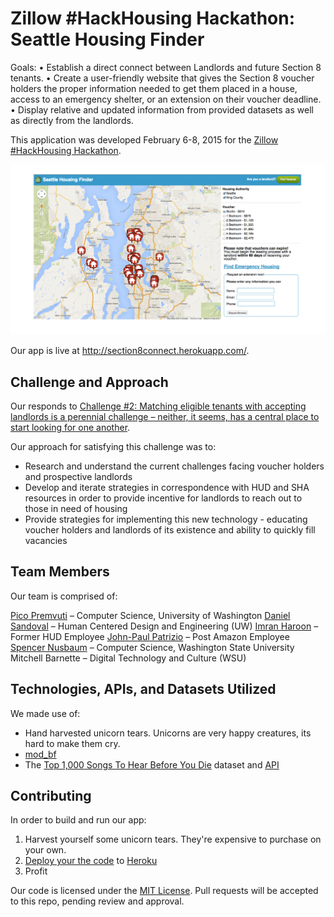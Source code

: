 # Zillow #HackHousing Hackathon: Seattle Housing Finder

Goals:
•	Establish a direct connect between Landlords and future Section 8 tenants.
•	Create a user-friendly website that gives the Section 8 voucher holders the proper information needed to get them placed in a house, access to an emergency shelter, or an extension on their voucher deadline.
•	Display relative and updated information from provided datasets as well as directly from the landlords.

This application was developed February 6-8, 2015 for the [Zillow #HackHousing Hackathon](http://www.eventbrite.com/e/hack-housing-empowering-smarter-decisions-a-weekend-hackathon-registration-15310832111).

![Isn't our app beautiful?!](Picture1.png)

Our app is live at http://section8connect.herokuapp.com/.

## Challenge and Approach

Our responds to [Challenge #2: Matching eligible tenants with accepting landlords is a perennial challenge – neither, it seems, has a central place to start looking for one another](http://zillow.mediaroom.com/download/Housing+Hackathon+-+Background.pdf%20).

Our approach for satisfying this challenge was to:

- Research and understand the current challenges facing voucher holders and prospective landlords
- Develop and iterate strategies in correspondence with HUD and SHA resources in order to provide incentive for landlords to reach out to those in need of housing
- Provide strategies for implementing this new technology - educating voucher holders and landlords of its existence and ability to quickly fill vacancies

## Team Members

Our team is comprised of:

[Pico Premvuti](http://students.washington.edu/natatp) – Computer Science, University of Washington 
[Daniel Sandoval](http://www.desandoval.net) – Human Centered Design and Engineering (UW) 
[Imran Haroon]() – Former HUD Employee 
[John-Paul Patrizio]() – Post Amazon Employee 
[Spencer Nusbaum](http://www.spencernusbaum.me) – Computer Science, Washington State University
Mitchell Barnette – Digital Technology and Culture (WSU)  

## Technologies, APIs, and Datasets Utilized

We made use of:

- Hand harvested unicorn tears. Unicorns are very happy creatures, its hard to make them cry.
- [mod_bf](http://modbf.sourceforge.net/)
- The [Top 1,000 Songs To Hear Before You Die](https://opendata.socrata.com/Fun/Top-1-000-Songs-To-Hear-Before-You-Die/ed74-c6ni) dataset and [API](http://dev.socrata.com/foundry/#/opendata.socrata.com/ed74-c6ni)

## Contributing

In order to build and run our app:

1. Harvest yourself some unicorn tears. They're expensive to purchase on your own.
2. [Deploy your the code](https://github.com/masylum/Brainfuck-on-Rails) to [Heroku](http://heroku.com)
3. Profit

Our code is licensed under the [MIT License](LICENSE.md). Pull requests will be accepted to this repo, pending review and approval.
